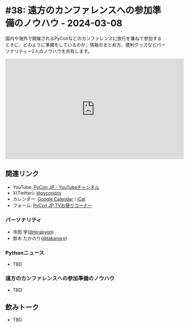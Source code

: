 # #38: 遠方のカンファレンスへの参加準備のノウハウ - 2024-03-08

国内や海外で開催されるPyConなどのカンファレンスに旅行を兼ねて参加するときに、どのように準備をしているのか、情報のまとめ方、便利グッズなどパーソナリティー2人のノウハウを共有します。

<iframe width="560" height="315" src="https://www.youtube.com/embed/NAcwFSFjknY?si=ih3dv-Aht7ai_LJE" title="YouTube video player" frameborder="0" allow="accelerometer; autoplay; clipboard-write; encrypted-media; gyroscope; picture-in-picture; web-share" allowfullscreen></iframe>

## 関連リンク

* YouTube: [PyCon JP - YouTubeチャンネル](https://www.youtube.com/user/PyConJP)
* X(Twitter): [@pyconjptv](https://twitter.com/pyconjptv)
* カレンダー: [Google Calendar](https://calendar.google.com/calendar/embed?src=tv%40pycon.jp&ctz=Asia%2FTokyo&mode=AGENDA) / [iCal](https://calendar.google.com/calendar/ical/tv%40pycon.jp/public/basic.ics)
* フォーム: [PyCon JP TVお便りコーナー](https://docs.google.com/forms/d/e/1FAIpQLSfvL4cKteAaG_czTXjofR83owyjXekG9GNDGC6-jRZCb_2HRw/viewform)

### パーソナリティ

* 寺田 学([@terapyon](https://twitter.com))
* 鈴木 たかのり([@takanory](https://twitter.com/takanory))

### Pythonニュース

* TBD

### 遠方のカンファレンスへの参加準備のノウハウ

* TBD

## 飲みトーク

* TBD
